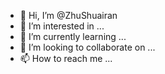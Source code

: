 - 👋 Hi, I’m @ZhuShuairan
- 👀 I’m interested in ...
- 🌱 I’m currently learning ...
- 💞️ I’m looking to collaborate on ...
- 📫 How to reach me ...

<!---
ZhuShuairan/ZhuShuairan is a ✨ special ✨ repository because its `README.md` (this file) appears on your GitHub profile.
You can click the Preview link to take a look at your changes.
--->
